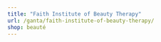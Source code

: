 ```yaml
---
title: "Faith Institute of Beauty Therapy"
url: /ganta/faith-institute-of-beauty-therapy/
shop: beauté
---
```

